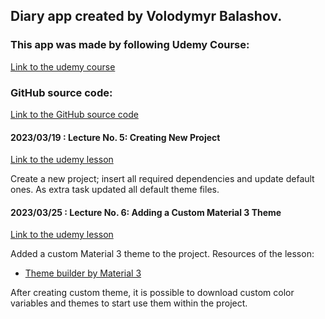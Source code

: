 ## Diary app created by Volodymyr Balashov.

### This app was made by following Udemy Course:
[Link to the udemy course](https://www.udemy.com/course/complete-multi-modular-architecture-for-android-development)

### GitHub source code:
[Link to the GitHub source code](https://github.com/stevdza-san/DiaryApp)

#### 2023/03/19 : Lecture No. 5: Creating New Project
[Link to the udemy lesson](https://www.udemy.com/course/complete-multi-modular-architecture-for-android-development/learn/lecture/35314072)

Create a new project; insert all required dependencies and update default ones.
As extra task updated all default theme files.

#### 2023/03/25 : Lecture No. 6: Adding a Custom Material 3 Theme
[Link to the udemy lesson](https://www.udemy.com/course/complete-multi-modular-architecture-for-android-development/learn/lecture/35314074)

Added a custom Material 3 theme to the project.
Resources of the lesson: 
- [Theme builder by Material 3](https://m3.material.io/design/material-theming/overview.html)

After creating custom theme, it is possible to download custom color variables and themes to start use them within the project.

